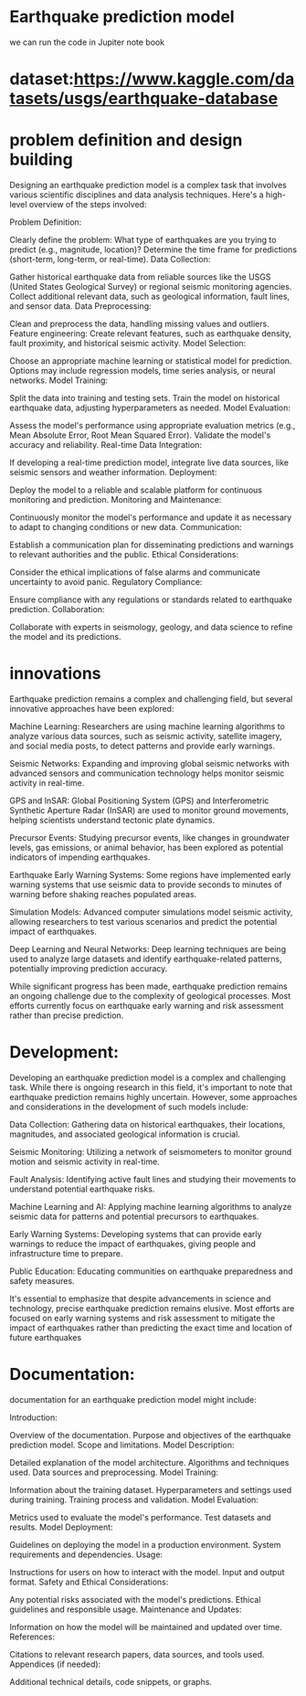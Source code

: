 # Earthquake prediction model
we can run the code in Jupiter note book
# dataset:https://www.kaggle.com/datasets/usgs/earthquake-database
# problem definition and design building
Designing an earthquake prediction model is a complex task that involves various scientific disciplines and data analysis techniques. Here's a high-level overview of the steps involved:

Problem Definition:

Clearly define the problem: What type of earthquakes are you trying to predict (e.g., magnitude, location)?
Determine the time frame for predictions (short-term, long-term, or real-time).
Data Collection:

Gather historical earthquake data from reliable sources like the USGS (United States Geological Survey) or regional seismic monitoring agencies.
Collect additional relevant data, such as geological information, fault lines, and sensor data.
Data Preprocessing:

Clean and preprocess the data, handling missing values and outliers.
Feature engineering: Create relevant features, such as earthquake density, fault proximity, and historical seismic activity.
Model Selection:

Choose an appropriate machine learning or statistical model for prediction. Options may include regression models, time series analysis, or neural networks.
Model Training:

Split the data into training and testing sets.
Train the model on historical earthquake data, adjusting hyperparameters as needed.
Model Evaluation:

Assess the model's performance using appropriate evaluation metrics (e.g., Mean Absolute Error, Root Mean Squared Error).
Validate the model's accuracy and reliability.
Real-time Data Integration:

If developing a real-time prediction model, integrate live data sources, like seismic sensors and weather information.
Deployment:

Deploy the model to a reliable and scalable platform for continuous monitoring and prediction.
Monitoring and Maintenance:

Continuously monitor the model's performance and update it as necessary to adapt to changing conditions or new data.
Communication:

Establish a communication plan for disseminating predictions and warnings to relevant authorities and the public.
Ethical Considerations:

Consider the ethical implications of false alarms and communicate uncertainty to avoid panic.
Regulatory Compliance:

Ensure compliance with any regulations or standards related to earthquake prediction.
Collaboration:

Collaborate with experts in seismology, geology, and data science to refine the model and its predictions.
# innovations

Earthquake prediction remains a complex and challenging field, but several innovative approaches have been explored:

Machine Learning: Researchers are using machine learning algorithms to analyze various data sources, such as seismic activity, satellite imagery, and social media posts, to detect patterns and provide early warnings.

Seismic Networks: Expanding and improving global seismic networks with advanced sensors and communication technology helps monitor seismic activity in real-time.

GPS and InSAR: Global Positioning System (GPS) and Interferometric Synthetic Aperture Radar (InSAR) are used to monitor ground movements, helping scientists understand tectonic plate dynamics.

Precursor Events: Studying precursor events, like changes in groundwater levels, gas emissions, or animal behavior, has been explored as potential indicators of impending earthquakes.

Earthquake Early Warning Systems: Some regions have implemented early warning systems that use seismic data to provide seconds to minutes of warning before shaking reaches populated areas.

Simulation Models: Advanced computer simulations model seismic activity, allowing researchers to test various scenarios and predict the potential impact of earthquakes.

Deep Learning and Neural Networks: Deep learning techniques are being used to analyze large datasets and identify earthquake-related patterns, potentially improving prediction accuracy.

While significant progress has been made, earthquake prediction remains an ongoing challenge due to the complexity of geological processes. Most efforts currently focus on earthquake early warning and risk assessment rather than precise prediction.
# Development:
Developing an earthquake prediction model is a complex and challenging task. While there is ongoing research in this field, it's important to note that earthquake prediction remains highly uncertain. However, some approaches and considerations in the development of such models include:

Data Collection: Gathering data on historical earthquakes, their locations, magnitudes, and associated geological information is crucial.

Seismic Monitoring: Utilizing a network of seismometers to monitor ground motion and seismic activity in real-time.

Fault Analysis: Identifying active fault lines and studying their movements to understand potential earthquake risks.

Machine Learning and AI: Applying machine learning algorithms to analyze seismic data for patterns and potential precursors to earthquakes.

Early Warning Systems: Developing systems that can provide early warnings to reduce the impact of earthquakes, giving people and infrastructure time to prepare.

Public Education: Educating communities on earthquake preparedness and safety measures.

It's essential to emphasize that despite advancements in science and technology, precise earthquake prediction remains elusive. Most efforts are focused on early warning systems and risk assessment to mitigate the impact of earthquakes rather than predicting the exact time and location of future earthquakes
# Documentation:

documentation for an earthquake prediction model might include:

Introduction:

Overview of the documentation.
Purpose and objectives of the earthquake prediction model.
Scope and limitations.
Model Description:

Detailed explanation of the model architecture.
Algorithms and techniques used.
Data sources and preprocessing.
Model Training:

Information about the training dataset.
Hyperparameters and settings used during training.
Training process and validation.
Model Evaluation:

Metrics used to evaluate the model's performance.
Test datasets and results.
Model Deployment:

Guidelines on deploying the model in a production environment.
System requirements and dependencies.
Usage:

Instructions for users on how to interact with the model.
Input and output format.
Safety and Ethical Considerations:

Any potential risks associated with the model's predictions.
Ethical guidelines and responsible usage.
Maintenance and Updates:

Information on how the model will be maintained and updated over time.
References:

Citations to relevant research papers, data sources, and tools used.
Appendices (if needed):

Additional technical details, code snippets, or graphs.


